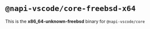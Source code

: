 # `@napi-vscode/core-freebsd-x64`

This is the **x86_64-unknown-freebsd** binary for `@napi-vscode/core`
